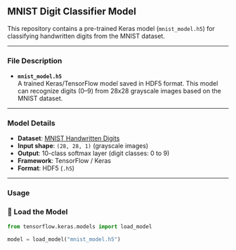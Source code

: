## MNIST Digit Classifier Model

This repository contains a pre-trained Keras model (`mnist_model.h5`) for classifying handwritten digits from the MNIST dataset.

---

### File Description

- **`mnist_model.h5`**  
  A trained Keras/TensorFlow model saved in HDF5 format. This model can recognize digits (0–9) from 28x28 grayscale images based on the MNIST dataset.

---

### Model Details

- **Dataset**: [MNIST Handwritten Digits](http://yann.lecun.com/exdb/mnist/)
- **Input shape**: `(28, 28, 1)` (grayscale images)
- **Output**: 10-class softmax layer (digit classes: 0 to 9)
- **Framework**: TensorFlow / Keras
- **Format**: HDF5 (`.h5`)

---

### Usage

### 🔧 Load the Model

```python
from tensorflow.keras.models import load_model

model = load_model("mnist_model.h5")
